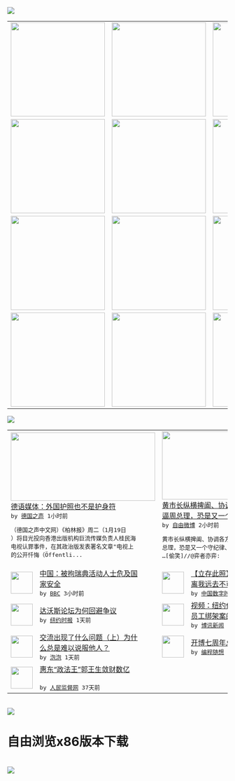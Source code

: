 

<a href="https://github.com/greatfire/z/raw/master/FreeBrowser.apk"><img src="https://raw.githubusercontent.com/greatfire/wiki/master/x/header.png" /></a><table><tr><td width="262" align="center" valign="center"><a href="https://github.com/greatfire/wiki/wiki/nyt" title="纽约时报中文网 国际纵览"><img src="https://raw.githubusercontent.com/greatfire/wiki/master/x/nyt_flag.png" width="215"/></a></td><td width="262" align="center" valign="center"><a href="https://github.com/greatfire/wiki/wiki/dw" title=""><img src="https://raw.githubusercontent.com/greatfire/wiki/master/x/dw_flag.png" width="215"/></a></td><td width="262" align="center" valign="center"><a href="https://github.com/greatfire/wiki/wiki/rmjd" title=""><img src="https://raw.githubusercontent.com/greatfire/wiki/master/x/rmjd_flag.png" width="215"/></a></td></tr><tr><td width="262" align="center" valign="center"><a href="https://github.com/paopaonetizen/website" title="泡泡 - 未经审查的互联网信息"><img src="https://raw.githubusercontent.com/greatfire/wiki/master/x/pp_flag.png" width="215"/></a></td><td width="262" align="center" valign="center"><a href="https://github.com/getlantern/mirror" title="以及自由微博和GreatFire.org官方中文论坛"><img src="https://raw.githubusercontent.com/greatfire/wiki/master/x/lantern_flag.png" width="215"/></a></td><td width="262" align="center" valign="center"><a href="https://github.com/cdtmirrors/m/" title=""><img src="https://raw.githubusercontent.com/greatfire/wiki/master/x/cdt_flag.png" width="215"/></a></td></tr><tr><td width="262" align="center" valign="center"><a href="https://github.com/program-think/blog" title="编程随想的博客"><img src="https://raw.githubusercontent.com/greatfire/wiki/master/x/pt_flag.png" width="215"/></a></td><td width="262" align="center" valign="center"><a href="https://github.com/greatfire/wiki/wiki/bbc" title=""><img src="https://raw.githubusercontent.com/greatfire/wiki/master/x/bbc_flag.png" width="215"/></a></td><td width="262" align="center" valign="center"><a href="https://github.com/freeweibo/s" title="自由微博 - 匿名和不受屏蔽的新浪微博搜索"><img src="https://raw.githubusercontent.com/greatfire/wiki/master/x/fw_flag.png" width="215"/></a></td></tr><tr><td width="262" align="center" valign="center"><a href="https://github.com/greatfire/wiki/wiki/google" title=""><img src="https://raw.githubusercontent.com/greatfire/wiki/master/x/google_flag.png" width="215"/></a></td><td width="262" align="center" valign="center"><a href="https://github.com/bxnews/boxun" title=""><img src="https://raw.githubusercontent.com/greatfire/wiki/master/x/bx_flag.png" width="215"/></a></td><td width="262" align="center" valign="center"><a href="https://github.com/greatfire/wiki/wiki/open-source" title="欢迎访问GreatFire.org开发者项目网站"><img src="https://raw.githubusercontent.com/greatfire/wiki/master/x/open-source_flag.png" width="215"/></a></td></tr></table><img src="https://raw.githubusercontent.com/greatfire/wiki/master/x/newsfeed text.png" /><table cols="4"><tr><td colspan="2" width="380"><a href="http://dw.com/p/1Hg53?maca=chi-GK-text-greatfire-all-chinese-15625-xml-mrss"><img src="http://www.dw.com/image/0,,18989833_302,00.jpg" width="330" height="156"/></a></br><a href="http://dw.com/p/1Hg53?maca=chi-GK-text-greatfire-all-chinese-15625-xml-mrss">德语媒体：外国护照也不是护身符</a></br><kbd> by <a href="http://dw.de">德国之声</a> 1小时前 </kbd></br><pre>（德国之声中文网）《柏林报》周二（1月19日<br/>）将目光投向香港出版机构巨流传媒负责人桂民海<br/>电视认罪事件，在其政治版发表署名文章"电视上<br/>的公开忏悔（Öffentli...</pre></td><td colspan="2" width="380"><a href="https://freeweibo.com/weibo/3933140156203445"><img src="https://raw.githubusercontent.com/greatfire/wiki/master/x/fw_logo_b.png" width="330" height="156"/></a></br><a href="https://freeweibo.com/weibo/3933140156203445">黄市长纵横捭阖、协调各方的能力及水平，直<br/>逼周总理，恐是又一个…</a></br><kbd> by <a href="https://freeweibo.com/">自由微博</a> 2小时前 </kbd></br><pre>黄市长纵横捭阖、协调各方的能力及水平，直逼周<br/>总理，恐是又一个守纪律、讲规矩的公务员典范…<br/>…[偷笑]//@弈者亦弈:</pre></td></tr><tr><td><img src="http://a.files.bbci.co.uk/worldservice/live/assets/images/2016/01/12/160112060921_cn_fengrui_law_firm_144x81_ap_nocredit.jpg" width="50" height="50"/></td><td width="280"><a href="http://www.bbc.com/zhongwen/simp/china/2016/01/160119_china_sweden_detention">中国：被拘瑞典活动人士危及国<br/>家安全</a></br><kbd> by <a href="http://www.bbc.co.uk/zhongwen/simp">BBC</a> 3小时前 </kbd></td><td><img src="http://chinadigitaltimes.net/chinese/files/2016/01/%E9%BB%84%E5%AE%89%E5%BE%AE%E5%8D%9A.png" width="50" height="50"/></td><td width="280"><a href="http://feedproxy.google.com/~r/chinadigitaltimes/IyPt/~3/agETUI0U0nA/">【立存此照】昨日像那东流水 <br/>离我远去不可留</a></br><kbd> by <a href="http://chinadigitaltimes.net/chinese/">中国数字时代</a> 9小时前 </kbd></td></tr><tr><td><img src="http://static01.nyt.com/images/2016/01/19/business/19sorkin-web1/19sorkin-web1-articleLarge.jpg" width="50" height="50"/></td><td width="280"><a href="https://d3qlz4p8smvoli.cloudfront.net/business/20160119/c19db-sorkin/">达沃斯论坛为何回避争议</a></br><kbd> by <a href="http://m.cn.nytimes.com/">纽约时报</a> 1天前 </kbd></td><td><img src="http://www.boxun.com/news/images/2016/01/201601190802taiwan1.jpg" width="50" height="50"/></td><td width="280"><a href="http://www.boxun.com/news/gb/taiwan/2016/01/201601190802.shtml">视频：纽约作家讨论铜锣湾书店<br/>员工绑架案的背后黑手</a></br><kbd> by <a href="http://www.boxun.com">博讯新闻</a> 1天前 </kbd></td></tr><tr><td><img src="https://pao-pao.net/sites/pao-pao.net/files/styles/large/public/tu_1_1_0.jpeg?itok=4TRfEFgK" width="50" height="50"/></td><td width="280"><a href="https://pao-pao.net/article/661">交流出现了什么问题（上）为什<br/>么总是难以说服他人？</a></br><kbd> by <a href="https://pao-pao.net">泡泡</a> 1天前 </kbd></td><td><img src="https://raw.githubusercontent.com/greatfire/wiki/master/x/pt_logo.png" width="50" height="50"/></td><td width="280"><a href="http://feedproxy.google.com/~r/programthink/~3/6a5j85a9zeM/seven-years-blogging.html">开博七周年总结，博文分类汇总</a></br><kbd> by <a href="http://program-think.blogspot.com">编程随想</a> 3天前 </kbd></td></tr><tr><td><img src="http://www.rmjdw.com/uploads/151213/3-151213135J1423.jpg" width="50" height="50"/></td><td width="280"><a href="http://www.rmjdw.com//tebiebaodao/20151213/15247.html">惠东“政法王”郭王生敛财数亿<br/> </a></br><kbd> by <a href="http://www.rmjdw.com/">人民监督网</a> 37天前 </kbd></td></table></br><a href="https://github.com/greatfire/z/raw/master/FreeBrowser.apk"><img src="https://raw.githubusercontent.com/greatfire/wiki/master/x/download app.png" /></a><h1>自由浏览x86版本下载<h1><a href="https://github.com/greatfire/z/raw/master/FreeBrowser-x86.apk"><img src="https://raw.githubusercontent.com/greatfire/images/master/fb86.qr.png" /></a>